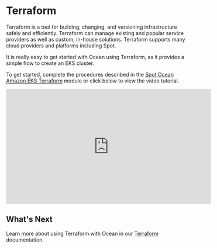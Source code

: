 # Terraform

Terraform is a tool for building, changing, and versioning infrastructure safely and efficiently. Terraform can manage existing and popular service providers as well as custom, in-house solutions. Terraform supports many cloud providers and platforms including Spot.

It is really easy to get started with Ocean using Terraform, as it provides a simple flow to create an EKS cluster.

To get started, complete the procedures described in the [Spot Ocean Amazon EKS Terraform](https://github.com/spotinst/terraform-spotinst-ocean-eks#spotinst-ocean-amazon-eks-terraform-module) module or click below to view the video tutorial.

<iframe width="560" height="315" src="https://www.youtube.com/embed/ffGmMlpPsPE?start=1" title="YouTube video player" frameborder="0" allow="accelerometer; autoplay; clipboard-write; encrypted-media; gyroscope; picture-in-picture" allowfullscreen></iframe>

## What's Next

Learn more about using Terraform with Ocean in our [Terraform](tools-and-provisioning/terraform/) documentation.
